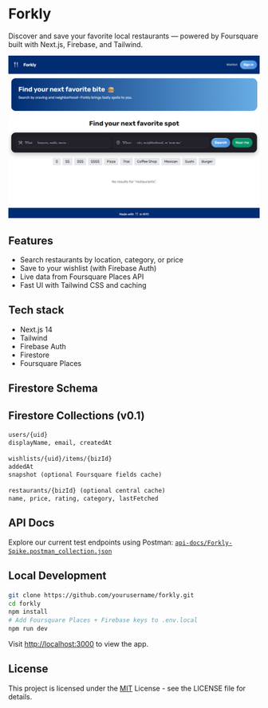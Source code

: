 # Forkly
Discover and save your favorite local restaurants — powered by Foursquare built with Next.js, Firebase, and Tailwind.

![Screenshot of Forkly restaurant search UI](./frontend/public/screenshot.png)

## Features

- Search restaurants by location, category, or price
- Save to your wishlist (with Firebase Auth)
- Live data from Foursquare Places API
- Fast UI with Tailwind CSS and caching

## Tech stack
- Next.js 14
- Tailwind
- Firebase Auth
- Firestore
- Foursquare Places

## Firestore Schema

## Firestore Collections (v0.1)
```
users/{uid}
displayName, email, createdAt

wishlists/{uid}/items/{bizId}
addedAt
snapshot (optional Foursquare fields cache)

restaurants/{bizId} (optional central cache)
name, price, rating, category, lastFetched
```
## API Docs

Explore our current test endpoints using Postman:
[`api-docs/Forkly-Spike.postman_collection.json`](./api-docs/Forkly-Spike.postman_collection.json)

## Local Development

```bash
git clone https://github.com/yourusername/forkly.git
cd forkly
npm install
# Add Foursquare Places + Firebase keys to .env.local
npm run dev
```

Visit [http://localhost:3000](http://localhost:3000) to view the app.



## License
This project is licensed under the [MIT](https://mit-license.org) License - see the LICENSE file for details.